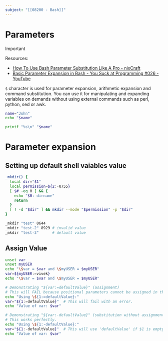 ```yaml
---
subject: "[[08200 - Bash]]"
---
```

# Parameters

> [!IMPORTANT] 
> Resources:
> - [How To Use Bash Parameter Substitution Like A Pro - nixCraft](https://www.cyberciti.biz/tips/bash-shell-parameter-substitution-2.html)
> - [Basic Parameter Expansion in Bash - You Suck at Programming #026 - YouTube](https://www.youtube.com/watch?v=Bzi7pa7y15M)

`$` character is used for parameter expansion, arithmetic expansion and command substitution. You can use it for manipulating and expanding variables on demands without using external commands such as perl, python, sed or awk.

```bash
name="John"
echo "$name"

printf "%s\n" "$name"
```
# Parameter expansion

## Setting up default shell vaiables value

```bash
_mkdir() {
  local dir="$1"
  local permission=${2:-0755}
  [ $# -eq 0 ] && {
    echo "$0: dirname"
    return
  }
  [ ! -d "$dir" ] && mkdir --mode "$permission" -p "$dir"
}

_mkdir "test" 0644
_mkdir "test-2" 8929 # invalid value
_mkdir "test-3"      # default value
```
## Assign Value

```bash
unset var
unset myUSER
echo "\$var = $var and \$myUSER = $myUSER"
var=${myUSER:=vivek}
echo "\$var = $var and \$myUSER = $myUSER"
```

```bash
# Demonstrating "${var:=defaultValue}" (assignment)
# This will FAIL because positional parameters cannot be assigned in this way.
echo "Using \${1:=defaultValue}:"
var="${1:=defaultValue}"  # This will fail with an error.
echo "Value of var: $var"

# Demonstrating "${var:-defaultValue}" (substitution without assignment)
# This works perfectly.
echo "Using \${1:-defaultValue}:"
var="${1:-defaultValue}"  # This will use 'defaultValue' if $1 is empty or unset.
echo "Value of var: $var"

```